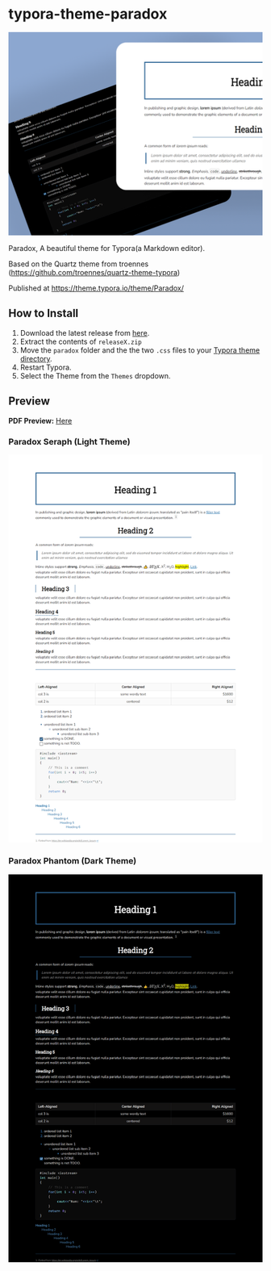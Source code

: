 # typora-theme-paradox

![](preview/paradoxFullSize.jpg)



Paradox, A beautiful theme for Typora(a Markdown editor).

Based on the Quartz theme from troennes (https://github.com/troennes/quartz-theme-typora)

Published at https://theme.typora.io/theme/Paradox/

## How to Install

1. Download the latest release from [here](https://github.com/george-paul/typoratheme-paradox/releases).
2. Extract the contents of `releaseX.zip`
3. Move the `paradox` folder and the the two `.css` files to your [Typora theme directory](https://theme.typora.io/doc/Install-Theme/).
4. Restart Typora.
5. Select the Theme from the `Themes` dropdown.

## Preview

**PDF Preview:** [Here](preview/preview.pdf)

### Paradox Seraph (Light Theme)

![](preview/seraph.png)



### Paradox Phantom (Dark Theme)

![phantom](preview/phantom.png)

